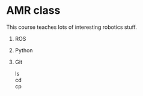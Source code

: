 # AMR class

This course teaches lots of interesting robotics stuff.  
 1. ROS
 2. Python
 3. Git 


    ls  
    cd  
    cp  
